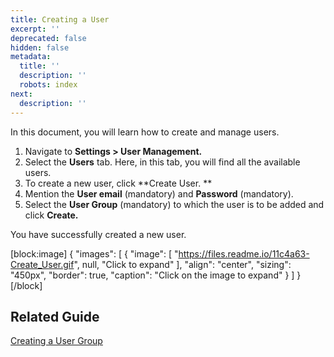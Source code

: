 ```yaml
---
title: Creating a User
excerpt: ''
deprecated: false
hidden: false
metadata:
  title: ''
  description: ''
  robots: index
next:
  description: ''
---
```

In this document, you will learn how to create and manage users.

1. Navigate to **Settings > User Management.**
2. Select the **Users** tab. Here, in this tab, you will find all the available users.
3. To create a new user, click **Create User. **
4. Mention the **User email** (mandatory) and **Password** (mandatory).
5. Select the **User Group** (mandatory) to which the user is to be added and click **Create.**

You have successfully created a new user.

[block:image]
{
  "images": [
    {
      "image": [
        "https://files.readme.io/11c4a63-Create_User.gif",
        null,
        "Click to expand"
      ],
      "align": "center",
      "sizing": "450px",
      "border": true,
      "caption": "Click on the image to expand"
    }
  ]
}
[/block]

## Related Guide

[Creating a User Group](doc:creating-a-user-group)